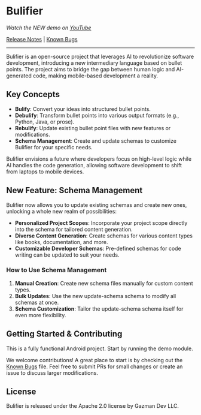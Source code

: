 # Bulifier

*Watch the NEW demo on [YouTube](https://www.youtube.com/watch?v=Q0iQKEnIRtI&t=2s)*

[Release Notes](RELEASE_NOTES.md) | [Known Bugs](KNOWN_BUGS.md)

---

Bulifier is an open-source project that leverages AI to revolutionize software development, introducing a new intermediary language based on bullet points. The project aims to bridge the gap between human logic and AI-generated code, making mobile-based development a reality.

## Key Concepts

- **Bulify**: Convert your ideas into structured bullet points.
- **Debulify**: Transform bullet points into various output formats (e.g., Python, Java, or prose).
- **Rebulify**: Update existing bullet point files with new features or modifications.
- **Schema Management**: Create and update schemas to customize Bulifier for your specific needs.

Bulifier envisions a future where developers focus on high-level logic while AI handles the code generation, allowing software development to shift from laptops to mobile devices.

## New Feature: Schema Management

Bulifier now allows you to update existing schemas and create new ones, unlocking a whole new realm of possibilities:

- **Personalized Project Scopes**: Incorporate your project scope directly into the schema for tailored content generation.
- **Diverse Content Generation**: Create schemas for various content types like books, documentation, and more.
- **Customizable Developer Schemas**: Pre-defined schemas for code writing can be updated to suit your needs.

### How to Use Schema Management

1. **Manual Creation**: Create new schema files manually for custom content types.
2. **Bulk Updates**: Use the new update-schema schema to modify all schemas at once.
3. **Schema Customization**: Tailor the update-schema schema itself for even more flexibility.

## Getting Started & Contributing

This is a fully functional Android project. Start by running the demo module.

We welcome contributions! A great place to start is by checking out the [Known Bugs](KNOWN_BUGS.md) file. Feel free to submit PRs for small changes or create an issue to discuss larger modifications.

## License

Bulifier is released under the Apache 2.0 license by Gazman Dev LLC.